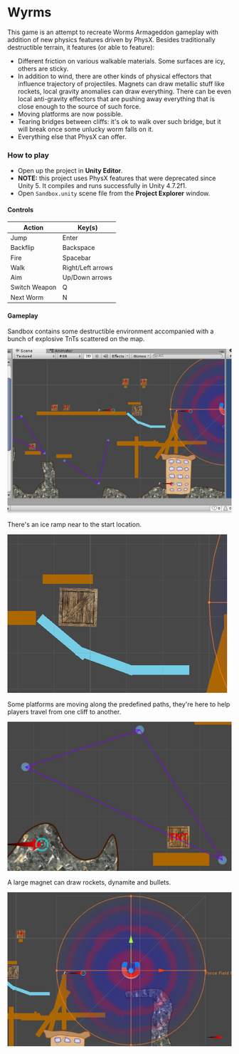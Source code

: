 # Wyrms #

This game is an attempt to recreate Worms Armageddon gameplay
with addition of new physics features driven by PhysX.
Besides traditionally destructible terrain,
it features (or able to feature):

- Different friction on various walkable materials.
Some surfaces are icy, others are sticky.
- In addition to wind,
there are other kinds of physical effectors that influence trajectory of projectiles.
Magnets can draw metallic stuff like rockets,
local gravity anomalies can draw everything.
There can be even local anti-gravity effectors
that are pushing away everything that is close enough to the source of such force.
- Moving platforms are now possible.
- Tearing bridges between cliffs:
it's ok to walk over such bridge, but it will break once some unlucky worm falls on it.
- Everything else that PhysX can offer.

### How to play ###
- Open up the project in **Unity Editor**.
- **NOTE:** this project uses PhysX features that were deprecated since Unity 5.
It compiles and runs successfully in Unity 4.7.2f1.
- Open `Sandbox.unity` scene file from the **Project Explorer** window.

#### Controls ####
| Action        | Key(s)            |
|---------------|-------------------|
| Jump          | Enter             |
| Backflip      | Backspace         |
| Fire          | Spacebar          |
| Walk          | Right/Left arrows |
| Aim           | Up/Down arrows    |
| Switch Weapon | Q                 |
| Next Worm     | N                 |

#### Gameplay ####
Sandbox contains some destructible environment
accompanied with a bunch of explosive TnTs scattered on the map.

![Initial scene](Doc/Images/initial-scene.jpg)

There's an ice ramp near to the start location.

![Ice ramp](Doc/Images/ice-ramp.jpg)

Some platforms are moving along the predefined paths,
they're here to help players travel from one cliff to another.

![Moving platforms](Doc/Images/moving-platforms.jpg)

A large magnet can draw rockets, dynamite and bullets.

![Magnet](Doc/Images/magnet.jpg)